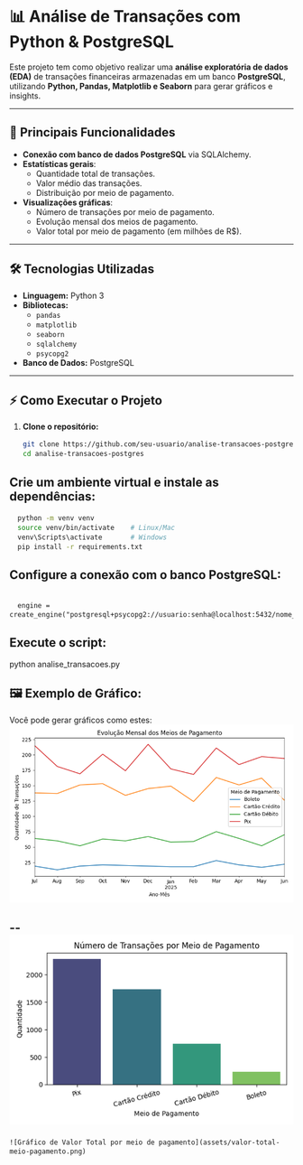 # 📊 Análise de Transações com Python & PostgreSQL  

Este projeto tem como objetivo realizar uma **análise exploratória de dados (EDA)** de transações financeiras armazenadas em um banco **PostgreSQL**, utilizando **Python, Pandas, Matplotlib e Seaborn** para gerar gráficos e insights.

---

## 🚀 **Principais Funcionalidades**
- **Conexão com banco de dados PostgreSQL** via SQLAlchemy.  
- **Estatísticas gerais**:
  - Quantidade total de transações.
  - Valor médio das transações.
  - Distribuição por meio de pagamento.
- **Visualizações gráficas**:
  - Número de transações por meio de pagamento.
  - Evolução mensal dos meios de pagamento.
  - Valor total por meio de pagamento (em milhões de R$).

---

## 🛠 **Tecnologias Utilizadas**
- **Linguagem:** Python 3  
- **Bibliotecas:**
  - `pandas`
  - `matplotlib`
  - `seaborn`
  - `sqlalchemy`
  - `psycopg2`
- **Banco de Dados:** PostgreSQL

---

## ⚡ **Como Executar o Projeto**
1. **Clone o repositório:**
   ```bash
   git clone https://github.com/seu-usuario/analise-transacoes-postgres.git
   cd analise-transacoes-postgres

## **Crie um ambiente virtual e instale as dependências:**

```bash
  python -m venv venv
  source venv/bin/activate    # Linux/Mac
  venv\Scripts\activate       # Windows
  pip install -r requirements.txt 
```

## **Configure a conexão com o banco PostgreSQL**:

```No arquivo analise_transacoes.py, altere a linha:

  engine = create_engine("postgresql+psycopg2://usuario:senha@localhost:5432/nome_do_banco")

```
##  **Execute o script**:

python analise_transacoes.py

## **🖼 Exemplo de Gráfico**:
Você pode gerar gráficos como estes:
    ![Gráfico de Evolução de Pagamento](assets/evolucao-pagamento.png)

--
    ![Gráfico de Transações Totais](assets/total-trasacao.png)
--
    ![Gráfico de Valor Total por meio de pagamento](assets/valor-total-meio-pagamento.png)